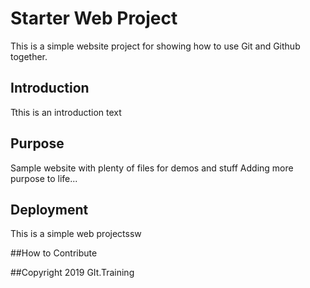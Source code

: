 # Starter Web Project

This is a simple website project for showing how to use Git and Github together.

## Introduction
Tthis is an introduction text
## Purpose
Sample website with plenty of files for demos and stuff
Adding more purpose to life...
## Deployment
This is a simple web projectssw

##How to Contribute

##Copyright
2019 GIt.Training

